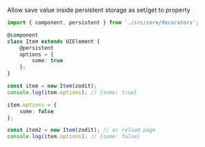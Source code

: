 Allow save value inside persistent storage as set/get to property

```typescript
import { component, persistent } from './src/core/decorators';

@component
class Item extends UIElement {
	@persistent
	options = {
		some: true
	};
}

const item = new Item(zodit);
console.log(item.options); // {some: true}

item.options = {
	some: false
};

const item2 = new Item(zodit); // or reload page
console.log(item.options); // {some: false}
```
